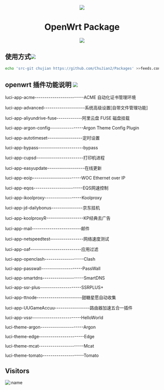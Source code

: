 <div align="center">
<a href="https://github.com/anuraghazra/github-readme-stats">
  <img align="center" src="https://github-readme-stats.vercel.app/api?username=ChuJian2&show_icons=true&include_all_commits=true" />
</a>
<h1 align="center">OpenWrt Package</h1>
<img src="https://v2.jinrishici.com/one.svg?font-size=24&spacing=2&color=Black">
</div>


## 使用方式[![](https://img.shields.io/badge/-使用方式-F5F5F5.svg)](#使用方式-)

```bash
echo 'src-git chujian https://github.com/ChuJian2/Packages' >>feeds.conf.default
```

## openwrt 插件功能说明 [![](https://img.shields.io/badge/-插件说明-F5F5F5.svg)](#插件说明-)

luci-app-acme-------------------------ACME 自动化证书管理环境

luci-app-advanced---------------------系统高级设置[自带文件管理功能]

luci-app-aliyundrive-fuse-------------阿里云盘 FUSE 磁盘挂载

luci-app-argon-config-----------------Argon Theme Config Plugin

luci-app-autotimeset------------------定时设置

luci-app-bypass-----------------------bypass

luci-app-cupsd------------------------打印机进程

luci-app-easyupdate-------------------在线更新

luci-app-eoip-------------------------WOC Ethernet over IP

luci-app-eqos-------------------------EQS网速控制

luci-app-ikoolproxy-------------------Koolproxy

luci-app-jd-dailybonus----------------京东挂机

luci-app-koolproxyR-------------------KP经典去广告

luci-app-mail-------------------------邮件

luci-app-netspeedtest-----------------网络速度测试

luci-app-oaf--------------------------应用过滤

luci-app-openclash--------------------Clash

luci-app-passwall---------------------PassWall

luci-app-smartdns---------------------SmartDNS

luci-app-ssr-plus---------------------SSRPLUS+

luci-app-ttnode-----------------------甜糖星愿自动收集

luci-app-UUGameAccuu------------------路由器加速五合一插件

luci-app-vssr-------------------------HelloWorld

luci-theme-argon----------------------Argon

luci-theme-edge-----------------------Edge

luci-theme-mcat-----------------------Mcat

luci-theme-tomato---------------------Tomato

## Visitors

![:name](https://count.getloli.com/get/@:name)